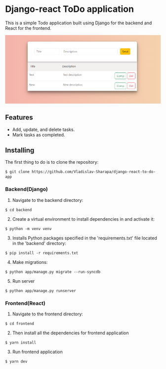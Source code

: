 # Django-react ToDo application
This is a simple Todo application built using Django for the backend and React for the frontend.

![IMAGE!](preview.png)

## Features
* Add, update, and delete tasks.
* Mark tasks as completed.

## Installing
The first thing to do is to clone the repository:
```
$ git clone https://github.com/Vladislav-Sharapa/django-react-to-do-app
```
### Backend(Django) 
1. Navigate to the backend directory:
```
$ cd backend
```
2. Create a virtual environment to install dependencies in and activate it:
```
$ python -m venv venv
```
3. Installs Python packages specified in the 'requirements.txt' file located in the 'backend' directory:
```
$ pip install -r requirements.txt
```
4. Make migrations:
```
$ python app/manage.py migrate --run-syncdb
```
5. Run server
```
$ python app/manage.py runserver
```
### Frontend(React)
1. Navigate to the frontend directory:
```
$ cd frontend
```
2. Then install all the dependencies for frontend application
```
$ yarn install
```
3. Run frontend application
```
$ yarn dev
```
